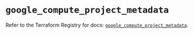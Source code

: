 # `google_compute_project_metadata`

Refer to the Terraform Registry for docs: [`google_compute_project_metadata`](https://registry.terraform.io/providers/hashicorp/google/6.34.1/docs/resources/compute_project_metadata).
